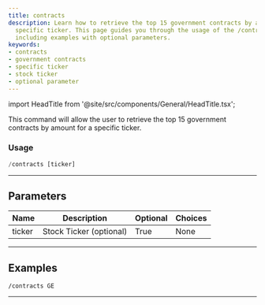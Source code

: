 ```yaml
---
title: contracts
description: Learn how to retrieve the top 15 government contracts by amount for a
  specific ticker. This page guides you through the usage of the /contracts command,
  including examples with optional parameters.
keywords:
- contracts
- government contracts
- specific ticker
- stock ticker
- optional parameter
---
```


import HeadTitle from '@site/src/components/General/HeadTitle.tsx';

<HeadTitle title="government: contracts - Telegram Reference | OpenBB Bot Docs" />

This command will allow the user to retrieve the top 15 government contracts by amount for a specific ticker.

### Usage

```python wordwrap
/contracts [ticker]
```

---

## Parameters

| Name | Description | Optional | Choices |
| ---- | ----------- | -------- | ------- |
| ticker | Stock Ticker (optional) | True | None |


---

## Examples

```
/contracts GE
```
---
